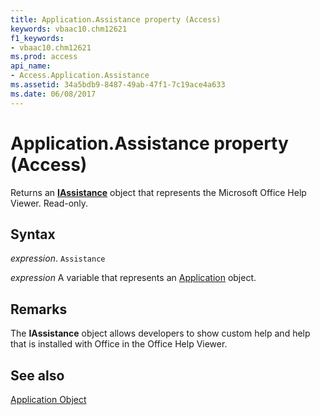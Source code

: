 ```yaml
---
title: Application.Assistance property (Access)
keywords: vbaac10.chm12621
f1_keywords:
- vbaac10.chm12621
ms.prod: access
api_name:
- Access.Application.Assistance
ms.assetid: 34a5bdb9-8487-49ab-47f1-7c19ace4a633
ms.date: 06/08/2017
---
```



# Application.Assistance property (Access)

Returns an  **[IAssistance](Office.IAssistance.md)** object that represents the Microsoft Office Help Viewer. Read-only.


## Syntax

_expression_. `Assistance`

_expression_ A variable that represents an [Application](Access.Application.md) object.


## Remarks

The  **IAssistance** object allows developers to show custom help and help that is installed with Office in the Office Help Viewer.


## See also


[Application Object](Access.Application.md)

